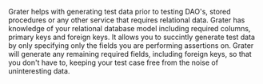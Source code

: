 Grater helps with generating test data prior to testing DAO's, stored procedures or any other service that requires relational data. Grater has knowledge of your relational database model including required columns, primary keys and foreign keys. It allows you to succintly generate test data by only specifying only the fields you are performing assertions on. Grater will generate any remaining required fields, including foreign keys, so that you don't have to, keeping your test case free from the noise of uninteresting data.
